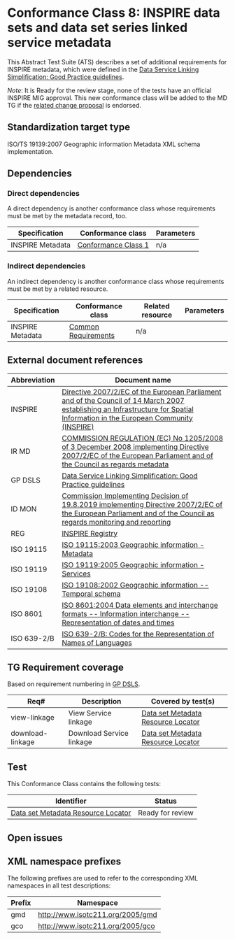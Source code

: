 # Conformance Class 8: INSPIRE data sets and data set series linked service metadata

This Abstract Test Suite (ATS) describes a set of additional requirements for INSPIRE metadata, which were defined in the [Data Service Linking Simplification: Good Practice guidelines](#ref_GP_DSLS).

*Note*: It is Ready for the review stage, none of the tests have an official INSPIRE MIG approval. This new conformance class will be added to the MD TG if the [related change proposal](https://github.com/INSPIRE-MIF/technical-guidelines/issues/108) is endorsed.

## Standardization target type

ISO/TS 19139:2007 Geographic information Metadata XML schema implementation.

## Dependencies

### Direct dependencies

A direct dependency is another conformance class whose requirements must be met by the metadata record, too.

| Specification | Conformance class | Parameters | 
| ------------- | ----------------- | ---------- |
| INSPIRE Metadata | [Conformance Class 1](../datasets-and-series/README.md) | n/a |

### Indirect dependencies

An indirect dependency is another conformance class whose requirements must be met by a related resource.

| Specification | Conformance class | Related resource | Parameters |
| ------------- | ----------------- | ---------------- | ---------- |
| INSPIRE Metadata | [Common Requirements](../common/README.md) | n/a |
 
## External document references


| Abbreviation | Document name                       |
| ------------ | ----------------------------------- |
| INSPIRE <a name="ref_INSPIRE"></a> | [Directive 2007/2/EC of the European Parliament and of the Council of 14 March 2007 establishing an Infrastructure for Spatial Information in the European Community (INSPIRE)](http://eur-lex.europa.eu/legal-content/EN/TXT/PDF/?uri=CELEX:32007L0002&from=EN)
| IR MD <a name="ref_IR_MD"></a> | [COMMISSION REGULATION (EC) No 1205/2008 of 3 December 2008 implementing Directive 2007/2/EC of the European Parliament and of the Council as regards metadata](http://eur-lex.europa.eu/LexUriServ/LexUriServ.do?uri=OJ:L:2008:326:0012:0030:EN:PDF)
| GP DSLS <a name="ref_GP_DSLS"></a> | [Data Service Linking Simplification: Good Practice guidelines](https://github.com/INSPIRE-MIF/gp-data-service-linking-simplification/blob/main/good-practice/data-service-linking-simplification-spec.md)
| ID MON <a name="ref_ID_MON"></a> | [Commission Implementing Decision of 19.8.2019 implementing Directive 2007/2/EC of the European Parliament and of the Council as regards monitoring and reporting](https://eur-lex.europa.eu/legal-content/EN/TXT/PDF/?uri=CELEX:32019D1372&from=EN)
| REG <a name="ref_REG"></a> | [INSPIRE Registry](http://inspire.ec.europa.eu/registry/)
| ISO 19115 <a name="ref_ISO_19115"></a> | [ISO 19115:2003 Geographic information - Metadata](http://www.iso.org/iso/catalogue_detail.htm?csnumber=26020)
| ISO 19119 <a name="ref_ISO_19119"></a> | [ISO 19119:2005 Geographic information - Services](http://www.iso.org/iso/catalogue_detail.htm?csnumber=39890)
| ISO 19108 <a name="ref_ISO_19108"></a> | [ISO 19108:2002 Geographic information -- Temporal schema](http://www.iso.org/iso/catalogue_detail.htm?csnumber=26013)
| ISO 8601 <a name="ref_ISO_8601"></a> | [ISO 8601:2004 Data elements and interchange formats -- Information interchange -- Representation of dates and times](http://www.iso.org/iso/catalogue_detail?csnumber=40874)
| ISO 639-2/B  <a name="ref_ISO_639_2"></a> | [ISO 639-2/B: Codes for the Representation of Names of Languages](http://www.loc.gov/standards/iso639-2/)


## TG Requirement coverage

Based on requirement numbering in [GP DSLS](#ref_GP_DSLS).

| Req#   | Description                          | Covered by test(s)                 |
| ------ | ------------------------------------ | ---------------------------------- |
| view-linkage      | View Service linkage | [Data set Metadata Resource Locator](./ds-md-resource-locator.md) |
| download-linkage  | Download Service linkage | [Data set Metadata Resource Locator](./ds-md-resource-locator.md) |


## Test

This Conformance Class contains the following tests:

| Identifier                                                        | Status   |
| ----------------------------------------------------------------- | -------- |
| [Data set Metadata Resource Locator](./ds-md-resource-locator.md) | Ready for review  |

## Open issues


## XML namespace prefixes <a name="namespaces"></a>

The following prefixes are used to refer to the corresponding XML namespaces in all test descriptions:

Prefix     | Namespace
---------- | -------------------------------------------------
gmd        | http://www.isotc211.org/2005/gmd
gco        | http://www.isotc211.org/2005/gco
